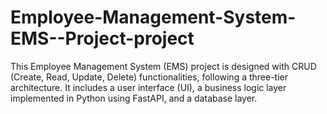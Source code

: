 # Employee-Management-System-EMS--Project-project
This Employee Management System (EMS) project is designed with CRUD (Create, Read, Update, Delete) functionalities, following a three-tier architecture. It includes a user interface (UI), a business logic layer implemented in Python using FastAPI, and a database layer.
